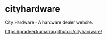 # cityhardware
City Hardware - A hardware dealer website.

https://pradeepkumarrai.github.io/cityhardware/

